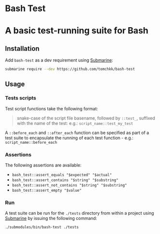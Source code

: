 Bash Test
=========

A basic test-running suite for Bash
===================================

## Installation

Add `bash-test` as a dev requirement using [Submarine](https://github.com/tomchkk/submarine):

```sh
submarine require --dev https://github.com/tomchkk/bash-test
```

## Usage

### Tests scripts

Test script functions take the following format:

> snake-case of the script file basename, followed by `::test_`, suffixed with
> the name of the test: e.g.: `script_name::test_my_test`

A `::before_each` and `::after_each` function can be specified as part of a test suite to encapsulate the running of each test function - e.g.:
`script_name::before_each`

### Assertions

The following assertions are available:

 - `bash_test::assert_equals "$expected" "$actual"`
 - `bash_test::assert_contains "$string" "$substring"`
 - `bash_test::assert_not_contains "$string" "$substring"`
 - `bash_test::assert_empty "$value"`

### Run

A test suite can be run for the `./tests` directory from within a project using [Submarine](https://github.com/tomchkk/submarine) by issuing the following command:

```sh
./submodules/bin/bash-test ./tests
```
